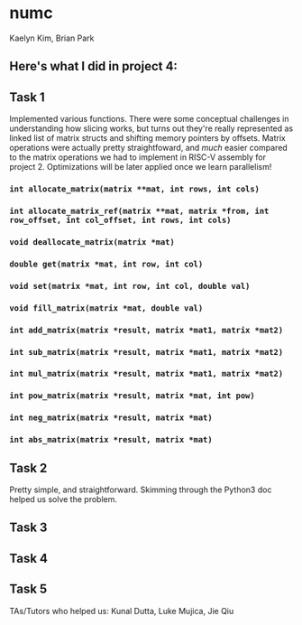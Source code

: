 # numc
Kaelyn Kim, Brian Park

Here's what I did in project 4:
-

## Task 1
Implemented various functions. There were some conceptual challenges in understanding how slicing works, but turns out they're really represented as linked list of matrix structs and shifting memory pointers by offsets. Matrix operations were actually pretty straightfoward, and *much* easier compared to the matrix operations we had to implement in RISC-V assembly for project 2. Optimizations will be later applied once we learn parallelism!

### `int allocate_matrix(matrix **mat, int rows, int cols)`
### `int allocate_matrix_ref(matrix **mat, matrix *from, int row_offset, int col_offset, int rows, int cols)`
### `void deallocate_matrix(matrix *mat) `
### `double get(matrix *mat, int row, int col)`
### `void set(matrix *mat, int row, int col, double val)`
### `void fill_matrix(matrix *mat, double val)`
### `int add_matrix(matrix *result, matrix *mat1, matrix *mat2)`
### `int sub_matrix(matrix *result, matrix *mat1, matrix *mat2)`
### `int mul_matrix(matrix *result, matrix *mat1, matrix *mat2)`
### `int pow_matrix(matrix *result, matrix *mat, int pow)`
### `int neg_matrix(matrix *result, matrix *mat)`
### `int abs_matrix(matrix *result, matrix *mat)`


## Task 2
Pretty simple, and straightforward. Skimming through the Python3 doc helped us solve the problem.

## Task 3

## Task 4

## Task 5

TAs/Tutors who helped us: Kunal Dutta, Luke Mujica, Jie Qiu
